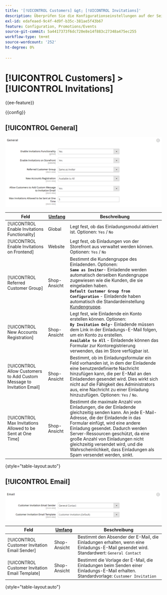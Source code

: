 ```yaml
---
title: '[!UICONTROL Customers] &gt; [!UICONTROL Invitations]'
description: Überprüfen Sie die Konfigurationseinstellungen auf der Seite [!UICONTROL Customers] &gt; [!UICONTROL Invitations] des Commerce Admin-Bereichs.
exl-id: edafeaed-9c4f-4d9f-b35c-381ae5f43b67
feature: Configuration, Promotions/Events
source-git-commit: 5a4417373f6dc720e8e14f883c27348a475ec255
workflow-type: tm+mt
source-wordcount: '252'
ht-degree: 0%

---
```


# [!UICONTROL Customers] > [!UICONTROL Invitations]

{{ee-feature}}

{{config}}

## [!UICONTROL General]

![Allgemein](./assets/invitations-general.png)<!-- zoom -->

<!-- [General](https://experienceleague.adobe.com/en/docs/commerce-admin/marketing/promotions/events/invitations#enable-invitations-for-your-store) -->

| Feld | [Umfang](../../getting-started/websites-stores-views.md#scope-settings) | Beschreibung |
|--- |--- |--- |
| [!UICONTROL Enable Invitations Functionality] | Global | Legt fest, ob das Einladungsmodul aktiviert ist. Optionen: `Yes` / `No` |
| [!UICONTROL Enable Invitations on Frontend] | Website | Legt fest, ob Einladungen von der Storefront aus verwaltet werden können. Optionen: `Yes` / `No` |
| [!UICONTROL Referred Customer Group] | Shop-Ansicht | Bestimmt die Kundengruppe des Einladenden. Optionen: <br/>**`Same as Inviter`**- Einladende werden automatisch derselben Kundengruppe zugewiesen wie die Kunden, die sie eingeladen haben.<br/>**`Default Customer Group from Configuration`** - Einladende haben automatisch die Standardeinstellung [Kundengruppe](../../customers/customer-groups.md). |
| [!UICONTROL New Accounts Registration] | Shop-Ansicht | Legt fest, wie Einladende ein Konto erstellen können. Optionen: <br/>**`By Invitation Only`**- Einladende müssen dem Link in der Einladungs-E-Mail folgen, um ein Konto zu erstellen.<br/>**`Available to All`** - Einladende können das Formular zur Kontoregistrierung verwenden, das im Store verfügbar ist. |
| [!UICONTROL Allow Customers to Add Custom Message to Invitation Email] | Shop-Ansicht | Bestimmt, ob im Einladungsformular ein Feld vorhanden ist, in dem der Einladende eine benutzerdefinierte Nachricht hinzufügen kann, die per E-Mail an den Einladenden gesendet wird. Dies wirkt sich nicht auf die Fähigkeit des Administrators aus, eine Nachricht zu einer Einladung hinzuzufügen. Optionen: `Yes` / `No`. |
| [!UICONTROL Max Invitations Allowed to be Sent at One Time] | Shop-Ansicht | Bestimmt die maximale Anzahl von Einladungen, die der Einladende gleichzeitig senden kann. An jede E-Mail-Adresse, die der Einladende in das Formular einfügt, wird eine andere Einladung gesendet. Dadurch werden Server-Ressourcen geschützt, da eine große Anzahl von Einladungen nicht gleichzeitig versendet wird, und die Wahrscheinlichkeit, dass Einladungen als Spam versendet werden, sinkt. |

{style="table-layout:auto"}

## [!UICONTROL Email]

![E-Mail](./assets/invitations-email.png)<!-- zoom -->

<!-- [Email](https://experienceleague.adobe.com/en/docs/commerce-admin/marketing/promotions/events/invitations#enable-invitations-for-your-store) -->

| Feld | [Umfang](../../getting-started/websites-stores-views.md#scope-settings) | Beschreibung |
|--- |--- |--- |
| [!UICONTROL Customer Invitation Email Sender] | Shop-Ansicht | Bestimmt den Absender der E-Mail, die Einladungen erhalten, wenn eine Einladungs-E-Mail gesendet wird. Standardwert: `General Contact` |
| [!UICONTROL Customer Invitation Email Template] | Shop-Ansicht | Bestimmt die Vorlage der E-Mail, die Einladungen beim Senden einer Einladungs-E-Mail erhalten. Standardvorlage: `Customer Invitation` |

{style="table-layout:auto"}
